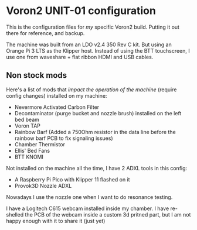 # Voron2 UNIT-01 configuration

This is the configuration files for *my* specific Voron2 build. Putting it out there for reference, and backup.

The machine was built from an LDO v2.4 350 Rev C kit. But using an Orange Pi 3 LTS as the Klipper host. 
Instead of using the BTT touchscreen, I use one from waveshare + flat ribbon HDMI and USB cables.


## Non stock mods

Here's a list of mods that *impact the operation of the machine* (require config changes) installed on my machine:

- Nevermore Activated Carbon Filter
- Decontaminator (purge bucket and nozzle brush) installed on the left bed beam
- Voron TAP
- Rainbow Barf (Added a 750Ohm resistor in the data line before the rainbow barf PCB to fix signaling issues)
- Chamber Thermistor
- Ellis' Bed Fans
- BTT KNOMI

Not installed on the machine all the time, I have 2 ADXL tools in this config:

- A Raspberry Pi Pico with Klipper 11 flashed on it
- Provok3D Nozzle ADXL

Nowadays I use the nozzle one when I want to do resonance testing.

I have a Logitech C615 webcam installed inside my chamber. 
I have re-shelled the PCB of the webcam inside a custom 3d pritned part, but I am not happy enough with it to share it (just yet)
